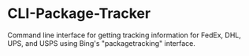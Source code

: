 # CLI-Package-Tracker
Command line interface for getting tracking information for FedEx, DHL, UPS, and USPS using Bing's "packagetracking" interface.
